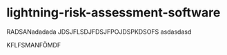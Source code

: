 # lightning-risk-assessment-software
RADSANadadada
JDSJFLSDJFDSJFPOJDSPKDSOFS
asdasdasd

KFLFSMANFÖMDF